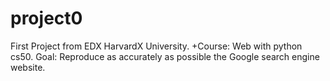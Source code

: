 # project0
First Project from EDX HarvardX University.
+Course: Web with python cs50.
Goal: Reproduce as accurately as possible the Google search engine website.
